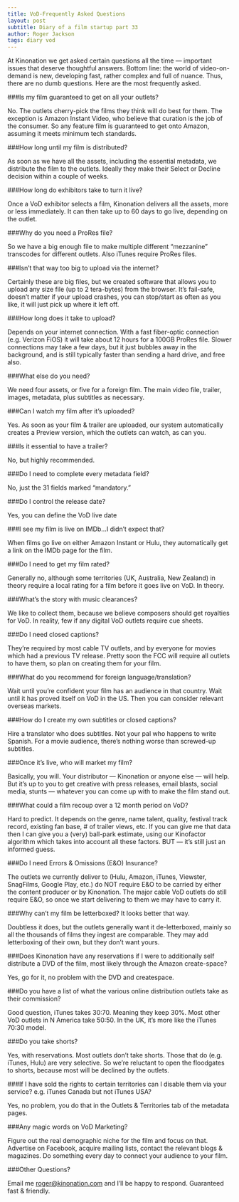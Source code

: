 ```yaml
---
title: VoD-Frequently Asked Questions
layout: post
subtitle: Diary of a film startup part 33
author: Roger Jackson
tags: diary vod
---
```


At Kinonation we get asked certain questions all the time — important issues that deserve thoughtful answers. Bottom line: the world of video-on-demand is new, developing fast, rather complex and full of nuance. Thus, there are no dumb questions. Here are the most frequently asked.

###Is my film guaranteed to get on all your outlets?

No. The outlets cherry-pick the films they think will do best for them. The exception is Amazon Instant Video, who believe that curation is the job of the consumer. So any feature film is guaranteed to get onto Amazon, assuming it meets minimum tech standards.

###How long until my film is distributed?

As soon as we have all the assets, including the essential metadata, we distribute the film to the outlets. Ideally they make their Select or Decline decision within a couple of weeks.

###How long do exhibitors take to turn it live?

Once a VoD exhibitor selects a film, Kinonation delivers all the assets, more or less immediately.  It can then take up to 60 days to go live, depending on the outlet.

###Why do you need a ProRes file?

So we have a big enough file to make multiple different “mezzanine” transcodes for different outlets. Also iTunes require ProRes files.

###Isn’t that way too big to upload via the internet?

Certainly these are big files, but we created software that allows you to upload any size file (up to 2 tera-bytes) from the browser. It’s fail-safe, doesn’t matter if your upload crashes, you can stop/start as often as you like, it will just pick up where it left off.

###How long does it take to upload?

Depends on your internet connection. With a fast fiber-optic connection (e.g. Verizon FiOS) it will take about 12 hours for a 100GB ProRes file. Slower connections may take a few days, but it just bubbles away in the background, and is still typically faster than sending a hard drive, and free also.

###What else do you need?

We need four assets, or five for a foreign film. The main video file, trailer, images, metadata, plus subtitles as necessary.

###Can I watch my film after it’s uploaded?

Yes. As soon as your film & trailer are uploaded, our system automatically creates a Preview version, which the outlets can watch, as can you.

###Is it essential to have a trailer?

No, but highly recommended.

###Do I need to complete every metadata field?

No, just the 31 fields marked “mandatory.”

###Do I control the release date?

Yes, you can define the VoD live date

###I see my film is live on IMDb…I didn’t expect that?

When films go live on either Amazon Instant or Hulu, they automatically get a link on the IMDb page for the film.

###Do I need to get my film rated?

Generally no, although some territories (UK, Australia, New Zealand) in theory require a local rating for a film before it goes live on VoD. In theory.

###What’s the story with music clearances?

We like to collect them, because we believe composers should get royalties for VoD. In reality, few if any digital VoD outlets require cue sheets.

###Do I need closed captions?

They’re required by most cable TV outlets, and by everyone for movies which had a previous TV release. Pretty soon the FCC will require all outlets to have them, so plan on creating them for your film.

###What do you recommend for foreign language/translation?

Wait until you’re confident your film has an audience in that country. Wait until it has proved itself on VoD in the US. Then you can consider relevant overseas markets.

###How do I create my own subtitles or closed captions?

Hire a translator who does subtitles. Not your pal who happens to write Spanish. For a movie audience, there’s nothing worse than screwed-up subtitles.

###Once it’s live, who will market my film?

Basically, you will. Your distributor — Kinonation or anyone else — will help. But it’s up to you to get creative with press releases, email blasts, social media, stunts — whatever you can come up with to make the film stand out.

###What could a film recoup over a 12 month period on VoD?

Hard to predict. It depends on the genre, name talent, quality, festival track record, existing fan base, # of trailer views, etc. If you can give me that data then I can give you a (very) ball-park estimate, using our Kinofactor algorithm which takes into account all these factors.  BUT — it’s still just an informed guess.

###Do I need Errors & Omissions (E&O) Insurance?

The outlets we currently deliver to (Hulu, Amazon, iTunes, Viewster, SnagFilms, Google Play, etc.) do NOT require E&O to be carried by either the content producer or by Kinonation. The major cable VoD outlets do still require E&O, so once we start delivering to them we may have to carry it.

###Why can’t my film be letterboxed? It looks better that way.

Doubtless it does, but the outlets generally want it de-letterboxed, mainly so all the thousands of films they ingest are comparable. They may add letterboxing of their own, but they don’t want yours.

###Does Kinonation have any reservations if I were to additionally self distribute a DVD of the film, most likely through the Amazon create-space?

Yes, go for it, no problem with the DVD and createspace.

###Do you have a list of what the various online distribution outlets take as their commission?

Good question, iTunes takes 30:70. Meaning they keep 30%. Most other VoD outlets in N America take 50:50. In the UK, it’s more like the iTunes 70:30 model.

###Do you take shorts?

Yes, with reservations. Most outlets don’t take shorts. Those that do (e.g. iTunes, Hulu) are very selective. So we’re reluctant to open the floodgates to shorts, because most will be declined by the outlets.

###If I have sold the rights to certain territories can I disable them via your service? e.g. iTunes Canada but not iTunes USA?

Yes, no problem, you do that in the Outlets & Territories tab of the metadata pages.

###Any magic words on VoD Marketing?

Figure out the real demographic niche for the film and focus on that. Advertise on Facebook, acquire mailing lists, contact the relevant blogs & magazines. Do something every day to connect your audience to your film.

###Other Questions?

Email me roger@kinonation.com and I’ll be happy to respond. Guaranteed fast & friendly.
